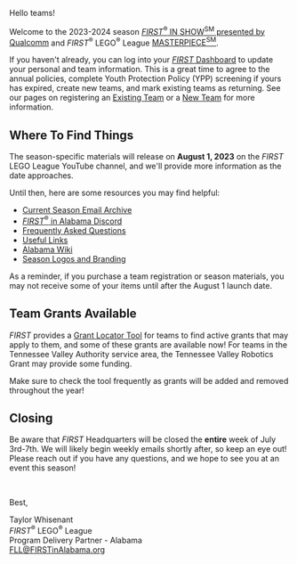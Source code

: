 Hello teams!

Welcome to the 2023-2024 season [*FIRST*<sup>&reg;</sup> IN SHOW<sup>SM</sup> presented by Qualcomm](https://www.youtube.com/watch?v=pTvP165wi3E) and *FIRST*<sup>&reg;</sup> LEGO<sup>&reg;</sup> League [MASTERPIECE<sup>SM</sup>](https://www.youtube.com/watch?v=QArg43rCMBA).

If you haven't already, you can log into your [*FIRST* Dashboard](https://my.firstinspires.org/Dashboard/) to update your personal and team information. This is a great time to agree to the annual policies, complete Youth Protection Policy (YPP) screening if yours has expired, create new teams, and mark existing teams as returning. See our pages on registering an [Existing Team](https://github.com/drewwhis/alabama-first-lego-league/wiki/Register-an-EXISTING-Team) or a [New Team](https://github.com/drewwhis/alabama-first-lego-league/wiki/Adding-a-NEW-Team) for more information.


## Where To Find Things

The season-specific materials will release on **August 1, 2023** on the *FIRST* LEGO League YouTube channel, and we'll provide more information as the date approaches.

Until then, here are some resources you may find helpful:
- [Current Season Email Archive](https://github.com/drewwhis/alabama-first-lego-league/tree/main/2023-2024/email-blasts)
- [*FIRST*<sup>&reg;</sup> in Alabama Discord](http://discord.gg/XfurbWERQ8)
- [Frequently Asked Questions](https://github.com/drewwhis/alabama-first-lego-league/wiki/Frequently-Asked-Questions)
- [Useful Links](https://github.com/drewwhis/alabama-first-lego-league/wiki/Useful-Links)
- [Alabama Wiki](https://github.com/drewwhis/alabama-first-lego-league/wiki)
- [Season Logos and Branding](https://info.firstinspires.org/free-season-content)

As a reminder, if you purchase a team registration or season materials, you may not receive some of your items until after the August 1 launch date.


## Team Grants Available

*FIRST* provides a [Grant Locator Tool](https://www.firstinspires.org/robotics/team-grants) for teams to find active grants that may apply to them, and some of these grants are available now! For teams in the Tennessee Valley Authority service area, the Tennessee Valley Robotics Grant may provide some funding.

Make sure to check the tool frequently as grants will be added and removed throughout the year!


## Closing

Be aware that *FIRST* Headquarters will be closed the **entire** week of July 3rd-7th. We will likely begin weekly emails shortly after, so keep an eye out! Please reach out if you have any questions, and we hope to see you at an event this season!

<br />

Best,
<p>
  Taylor Whisenant<br />
  <i>FIRST</i><sup>&reg;</sup> LEGO<sup>&reg;</sup> League<br />
  Program Delivery Partner - Alabama<br >
  <a href="mailto:fll@firstinalabama.org">FLL@FIRSTinAlabama.org</a>
</p>